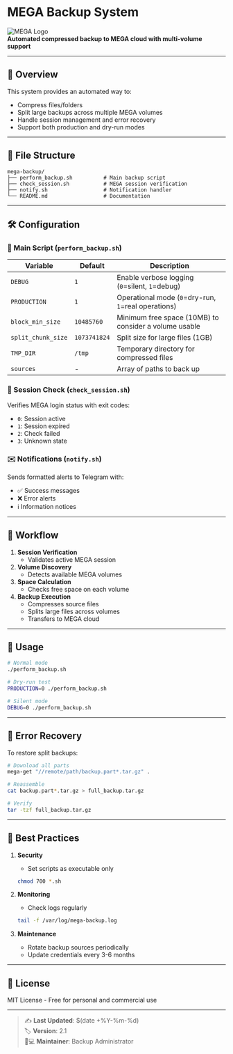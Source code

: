 # MEGA Backup System

![MEGA Logo](https://mega.nz/favicon.ico)  
**Automated compressed backup to MEGA cloud with multi-volume support**

---

## 📌 Overview

This system provides an automated way to:
- Compress files/folders
- Split large backups across multiple MEGA volumes
- Handle session management and error recovery
- Support both production and dry-run modes

---

## 📂 File Structure

```
mega-backup/
├── perform_backup.sh          # Main backup script
├── check_session.sh           # MEGA session verification
├── notify.sh                  # Notification handler
└── README.md                  # Documentation
```

---

## 🛠 Configuration

### 🔧 Main Script (`perform_backup.sh`)

| Variable               | Default      | Description                                                                 |
|------------------------|--------------|-----------------------------------------------------------------------------|
| `DEBUG`                | `1`          | Enable verbose logging (`0`=silent, `1`=debug)                              |
| `PRODUCTION`           | `1`          | Operational mode (`0`=dry-run, `1`=real operations)                        |
| `block_min_size`       | `10485760`   | Minimum free space (10MB) to consider a volume usable                       |
| `split_chunk_size`     | `1073741824` | Split size for large files (1GB)                                            |
| `TMP_DIR`              | `/tmp`       | Temporary directory for compressed files                                    |
| `sources`              | -            | Array of paths to back up                                                   |

### 🔐 Session Check (`check_session.sh`)

Verifies MEGA login status with exit codes:
- `0`: Session active
- `1`: Session expired
- `2`: Check failed
- `3`: Unknown state

### ✉️ Notifications (`notify.sh`)

Sends formatted alerts to Telegram with:
- ✅ Success messages
- ❌ Error alerts
- ℹ️ Information notices

---

## 🔄 Workflow

1. **Session Verification**  
   - Validates active MEGA session
2. **Volume Discovery**  
   - Detects available MEGA volumes
3. **Space Calculation**  
   - Checks free space on each volume
4. **Backup Execution**  
   - Compresses source files
   - Splits large files across volumes
   - Transfers to MEGA cloud

---

## 🚀 Usage

```bash
# Normal mode
./perform_backup.sh

# Dry-run test
PRODUCTION=0 ./perform_backup.sh

# Silent mode
DEBUG=0 ./perform_backup.sh
```

---

## 🛑 Error Recovery

To restore split backups:
```bash
# Download all parts
mega-get "//remote/path/backup.part*.tar.gz" .

# Reassemble
cat backup.part*.tar.gz > full_backup.tar.gz

# Verify
tar -tzf full_backup.tar.gz
```

---

## 📝 Best Practices

1. **Security**
   - Set scripts as executable only
   ```bash
   chmod 700 *.sh
   ```
   
2. **Monitoring**
   - Check logs regularly
   ```bash
   tail -f /var/log/mega-backup.log
   ```

3. **Maintenance**
   - Rotate backup sources periodically
   - Update credentials every 3-6 months

---

## 📜 License
MIT License - Free for personal and commercial use

---

> ✍️ **Last Updated**: $(date +%Y-%m-%d)  
> 🏷 **Version**: 2.1  
> 👨💻 **Maintainer**: Backup Administrator